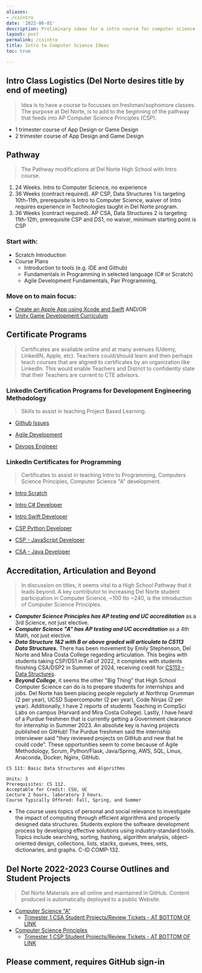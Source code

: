 ```yaml
---
aliases:
- /csintro
date: '2022-06-01'
description: Preliminary ideas for a intro course for computer science
layout: post
permalink: /csintro
title: Intro to Computer Science Ideas
toc: true

---
```


## Intro Class Logistics (Del Norte desires title by end of meeting)
> Idea is to have a course to focusses on freshman/sophomore classes. The purpose at Del Norte, is to add to the beginning of the pathway that feeds into AP Computer Science Principles (CSP).
- 1 trimester course of App Design or Game Design
- 2 trimester course of App Design and Game Design

## Pathway
> The Pathway modifications at Del Norte High School with Intro course.
1. 24 Weeks. Intro to Computer Science, no experience
2. 36 Weeks (contract required). AP CSP, Data Structures 1 is targeting 10th-11th, prerequisite is Intro to Computer Science, waiver of Intro requires experience in Technologies taught in Del Norte program.
3. 36 Weeks (contract required). AP CSA, Data Structures 2 is targeting 11th-12th, prerequisite CSP and DS1, no waiver, minimum starting point is CSP 

### Start with:
- Scratch Introduction
- Course Plans
    - Introduction to tools (e.g. IDE and Github)
    - Fundamentals in Programming in selected language (C# or Scratch)
    - Agile Development Fundamentals, Pair Programming, 

### Move on to main focus:
- [Create an Apple App using Xcode and Swift](https://www.apple.com/education/k12/learn-to-code/)
    AND/OR
- [Unity Game Development Curriculum](https://learn.unity.com/course/teaching-game-design-and-development)

## Certificate Programs
> Certificates are available online and at many avenues (Udemy, LinkedIN, Apple, etc).  Teachers could/should learn and then perhaps teach courses that are aligned to certificates by an organization like LinkedIn.  This would enable Teachers and District to confidently state that their Teachers are current to CTE advisors.
### LinkedIn Certification Programs for Development Engineering Methodology
> Skills to assist in teaching Project Based Learning.

- [Github Issues](https://www.linkedin.com/learning/github-issues-and-projects-for-teams)

- [Agile Development](https://www.linkedin.com/learning/paths/become-an-agile-software-developer)

- [Devops Engineer](https://www.linkedin.com/learning/paths/become-a-devops-engineer)

### LinkedIn Certificates for Programming
> Certificates to assist in teaching Intro to Programming, Computers Science Principles, Computer Science "A" development.

- [Intro Scratch](https://www.linkedin.com/learning/learning-scratch)

- [Intro C# Developer](https://www.linkedin.com/learning/paths/getting-started-as-a-c-sharp-developer)

- [Intro Swift Developer](https://www.linkedin.com/learning/paths/master-swift)

- [CSP Python Developer](https://www.linkedin.com/learning/paths/become-a-python-developer-8969630)

- [CSP - JavaScript Developer](https://www.linkedin.com/learning/paths/become-a-javascript-developer)

- [CSA - Java Developer](https://www.linkedin.com/learning/learning-java-4)


## Accreditation, Articulation and Beyond
> In discussion on titles, it seems vital to a High School Pathway that it leads beyond.  A key contributor to increasing Del Norte student participation in Computer Science, ~100 tto ~240, is the introduction of Computer Science Principles.
- ***Computer Science Principles has AP testing and UC accreditation*** as a 3rd Science, not just elective. 
- ***Computer Science "A" has AP testing and UC accreditation*** as a 4th Math, not just elective.
- ***Data Structure 1&2 with B or above graded will articulate to CS113 Data Structures.***  There has been movement by Emily Stephenson, Del Norte and Mira Costa College regarding articulation. This begins with students taking CSP/DS1 in Fall of 2022, it completes with students finishing CSA/DSP2 in Summer of 2024, receiving credit for [CS113 – Data Structures](https://catalog.miracosta.edu/disciplines/computerscience/#courseinventory).
- ***Beyond College***, it seems the other "Big Thing" that High School Computer Science can do is to prepare students for internships and jobs.  Del Norte has been placing people regularly at Northrop Grumman (2 per year), UCSD Supercomputer (2 per year), Code Ninjas (2 per year).  Additionally, I have 2 reports of students Teaching in CompSci Labs on campus (Harvard and Mira Costa College).  Lastly, I have heard of a Purdue freshmen that is currently getting a Government clearance for internship in Summer 2023.  An absolute key is having projects published on GitHub!  The Purdue freshmen said the internship interviewer said "they reviewed projects on GitHub and new that he could code". These opportunities seem to come because of Agile Methodology, Scrum, Python/Flask, Java/Spring, AWS, SQL, Linux, Anaconda, Docker, Nginx, GitHub. 

```
CS 113: Basic Data Structures and Algorithms

Units: 3
Prerequisites: CS 112.
Acceptable for Credit: CSU, UC
Lecture 2 hours, laboratory 3 hours.
Course Typically Offered: Fall, Spring, and Summer
```

- The course uses topics of personal and social relevance to investigate the impact of computing through efficient algorithms and properly designed data structures. Students explore the software development process by developing effective solutions using industry-standard tools. Topics include searching, sorting, hashing, algorithm analysis, object-oriented design, collections, lists, stacks, queues, trees, sets, dictionaries, and graphs. C-ID COMP-132.

## Del Norte 2022-2023 Course Outlines and Student Projects
> Del Norte Materials are all online and maintained in GitHub.  Content produced is automatically deployed to a public Website.
- [Computer Science "A"](https://nighthawkcoders.github.io/APCSA/schedule)
    - [Trimester 1 CSA Student Projects/Review Tickets - AT BOTTOM OF LINK](https://nighthawkcoders.github.io/APCSA//points/11)
- [Computer Science Principles](https://nighthawkcoders.github.io/APCSP/schedule)
    - [Trimester 1 CSP Student Projects/Review Tickets - AT BOTTOM OF LINK](https://nighthawkcoders.github.io/APCSP//points/11)

## Please comment, requires GitHub sign-in
